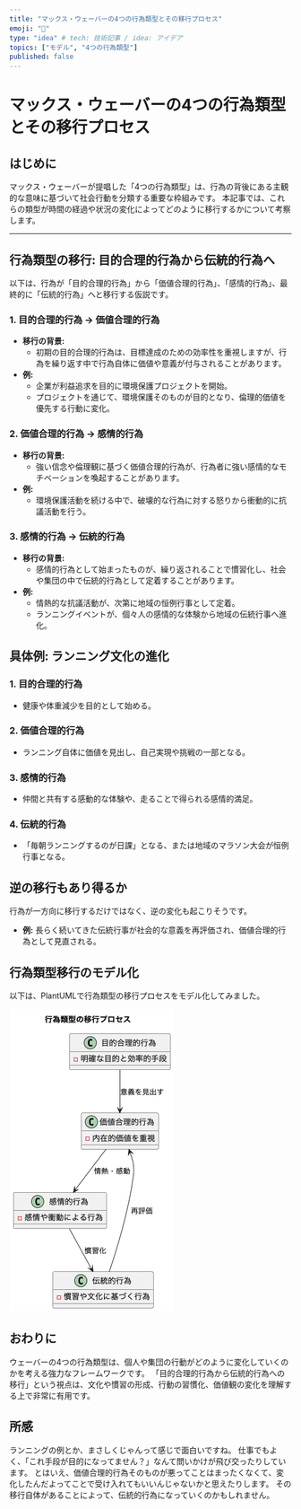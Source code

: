 ```yaml
---
title: "マックス・ウェーバーの4つの行為類型とその移行プロセス"
emoji: "🐡"
type: "idea" # tech: 技術記事 / idea: アイデア
topics: ["モデル", "4つの行為類型"]
published: false
---
```


# マックス・ウェーバーの4つの行為類型とその移行プロセス

## はじめに
マックス・ウェーバーが提唱した「4つの行為類型」は、行為の背後にある主観的な意味に基づいて社会行動を分類する重要な枠組みです。
本記事では、これらの類型が時間の経過や状況の変化によってどのように移行するかについて考察します。

---

## 行為類型の移行: 目的合理的行為から伝統的行為へ

以下は、行為が「目的合理的行為」から「価値合理的行為」、「感情的行為」、最終的に「伝統的行為」へと移行する仮説です。

### 1. 目的合理的行為 → 価値合理的行為

- **移行の背景:**
  - 初期の目的合理的行為は、目標達成のための効率性を重視しますが、行為を繰り返す中で行為自体に価値や意義が付与されることがあります。
- **例:**
  - 企業が利益追求を目的に環境保護プロジェクトを開始。
  - プロジェクトを通じて、環境保護そのものが目的となり、倫理的価値を優先する行動に変化。

### 2. 価値合理的行為 → 感情的行為
- **移行の背景:**
  - 強い信念や倫理観に基づく価値合理的行為が、行為者に強い感情的なモチベーションを喚起することがあります。
- **例:**
  - 環境保護活動を続ける中で、破壊的な行為に対する怒りから衝動的に抗議活動を行う。

### 3. 感情的行為 → 伝統的行為
- **移行の背景:**
  - 感情的行為として始まったものが、繰り返されることで慣習化し、社会や集団の中で伝統的行為として定着することがあります。
- **例:**
  - 情熱的な抗議活動が、次第に地域の恒例行事として定着。
  - ランニングイベントが、個々人の感情的な体験から地域の伝統行事へ進化。


## 具体例: ランニング文化の進化

### 1. 目的合理的行為
- 健康や体重減少を目的として始める。

### 2. 価値合理的行為
- ランニング自体に価値を見出し、自己実現や挑戦の一部となる。

### 3. 感情的行為
- 仲間と共有する感動的な体験や、走ることで得られる感情的満足。

### 4. 伝統的行為
- 「毎朝ランニングするのが日課」となる、または地域のマラソン大会が恒例行事となる。


## 逆の移行もあり得るか

行為が一方向に移行するだけではなく、逆の変化も起こりそうです。

- **例:** 長らく続いてきた伝統行事が社会的な意義を再評価され、価値合理的行為として見直される。


## 行為類型移行のモデル化

以下は、PlantUMLで行為類型の移行プロセスをモデル化してみました。

![model](/images/0489934cd983eb/model.png)

## おわりに

ウェーバーの4つの行為類型は、個人や集団の行動がどのように変化していくのかを考える強力なフレームワークです。
「目的合理的行為から伝統的行為への移行」という視点は、文化や慣習の形成、行動の習慣化、価値観の変化を理解する上で非常に有用です。

## 所感

ランニングの例とか、まさしくじゃんって感じで面白いですね。
仕事でもよく、「これ手段が目的になってません？」なんて問いかけが飛び交ったりしています。
とはいえ、価値合理的行為そのものが悪ってことはまったくなくて、変化したんだよってことで受け入れてもいいんじゃないかと思えたりします。
その移行自体があることによって、伝統的行為になっていくのかもしれません。
